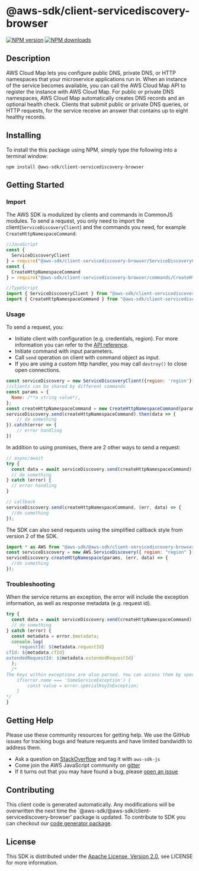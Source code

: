 # @aws-sdk/client-servicediscovery-browser

[![NPM version](https://img.shields.io/npm/v/@aws-sdk/client-servicediscovery-browser/preview.svg)](https://www.npmjs.com/package/@aws-sdk/client-servicediscovery-browser)
[![NPM downloads](https://img.shields.io/npm/dm/@aws-sdk/client-servicediscovery-browser.svg)](https://www.npmjs.com/package/@aws-sdk/client-servicediscovery-browser)

## Description

<p>AWS Cloud Map lets you configure public DNS, private DNS, or HTTP namespaces that your microservice applications run in. When an instance of the service becomes available, you can call the AWS Cloud Map API to register the instance with AWS Cloud Map. For public or private DNS namespaces, AWS Cloud Map automatically creates DNS records and an optional health check. Clients that submit public or private DNS queries, or HTTP requests, for the service receive an answer that contains up to eight healthy records. </p>

## Installing

To install the this package using NPM, simply type the following into a terminal window:

```
npm install @aws-sdk/client-servicediscovery-browser
```

## Getting Started

### Import

The AWS SDK is modulized by clients and commands in CommonJS modules. To send a request, you only need to import the client(`ServiceDiscoveryClient`) and the commands you need, for example `CreateHttpNamespaceCommand`:

```javascript
//JavaScript
const {
  ServiceDiscoveryClient
} = require("@aws-sdk/client-servicediscovery-browser/ServiceDiscoveryClient");
const {
  CreateHttpNamespaceCommand
} = require("@aws-sdk/client-servicediscovery-browser/commands/CreateHttpNamespaceCommand");
```

```javascript
//TypeScript
import { ServiceDiscoveryClient } from "@aws-sdk/client-servicediscovery-browser/ServiceDiscoveryClient";
import { CreateHttpNamespaceCommand } from "@aws-sdk/client-servicediscovery-browser/commands/CreateHttpNamespaceCommand";
```

### Usage

To send a request, you:

- Initiate client with configuration (e.g. credentials, region). For more information you can refer to the [API reference][].
- Initiate command with input parameters.
- Call `send` operation on client with command object as input.
- If you are using a custom http handler, you may call `destroy()` to close open connections.

```javascript
const serviceDiscovery = new ServiceDiscoveryClient({region: 'region'});
//clients can be shared by different commands
const params = {
  Name: /**a string value*/,
};
const createHttpNamespaceCommand = new CreateHttpNamespaceCommand(params);
serviceDiscovery.send(createHttpNamespaceCommand).then(data => {
    // do something
}).catch(error => {
    // error handling
})
```

In addition to using promises, there are 2 other ways to send a request:

```javascript
// async/await
try {
  const data = await serviceDiscovery.send(createHttpNamespaceCommand);
  // do something
} catch (error) {
  // error handling
}
```

```javascript
// callback
serviceDiscovery.send(createHttpNamespaceCommand, (err, data) => {
  //do something
});
```

The SDK can also send requests using the simplified callback style from version 2 of the SDK.

```javascript
import * as AWS from "@aws-sdk/@aws-sdk/client-servicediscovery-browser/ServiceDiscovery";
const serviceDiscovery = new AWS.ServiceDiscovery({ region: "region" });
serviceDiscovery.createHttpNamespace(params, (err, data) => {
  //do something
});
```

### Troubleshooting

When the service returns an exception, the error will include the exception information, as well as response metadata (e.g. request id).

```javascript
try {
  const data = await serviceDiscovery.send(createHttpNamespaceCommand);
  // do something
} catch (error) {
  const metadata = error.$metadata;
  console.log(
    `requestId: ${metadata.requestId}
cfId: ${metadata.cfId}
extendedRequestId: ${metadata.extendedRequestId}`
  );
  /*
The keys within exceptions are also parsed. You can access them by specifying exception names:
    if(error.name === 'SomeServiceException') {
        const value = error.specialKeyInException;
    }
*/
}
```

## Getting Help

Please use these community resources for getting help. We use the GitHub issues for tracking bugs and feature requests and have limited bandwidth to address them.

- Ask a question on [StackOverflow](https://stackoverflow.com/questions/tagged/aws-sdk-js) and tag it with `aws-sdk-js`
- Come join the AWS JavaScript community on [gitter](https://gitter.im/aws/aws-sdk-js-v3)
- If it turns out that you may have found a bug, please [open an issue](https://github.com/aws/aws-sdk-js-v3/issues)

## Contributing

This client code is generated automatically. Any modifications will be overwritten the next time the `@aws-sdk/@aws-sdk/client-servicediscovery-browser' package is updated. To contribute to SDK you can checkout our [code generator package][].

## License

This SDK is distributed under the
[Apache License, Version 2.0](http://www.apache.org/licenses/LICENSE-2.0),
see LICENSE for more information.

[code generator package]: https://github.com/aws/aws-sdk-js-v3/tree/master/packages/service-types-generator
[api reference]: https://docs.aws.amazon.com/AWSJavaScriptSDK/latest/
